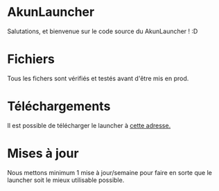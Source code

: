 # AkunLauncher

Salutations, et bienvenue sur le code source du AkunLauncher ! :D


# Fichiers

Tous les fichers sont vérifiés et testés avant d'être mis en prod.

# Téléchargements

Il est possible de télécharger le launcher à [cette adresse.](https://github.com/zAlwaysTheSun/AkunLauncher/releases)

# Mises à jour

Nous mettons minimum 1 mise à jour/semaine pour faire en sorte que le launcher soit le mieux utilisable possible.
